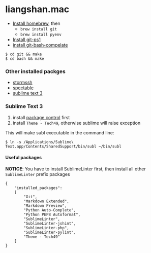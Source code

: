 liangshan.mac
=============

+ [Install homebrew][1], then
    + `brew install git`
    + `brew install pyenv`
+ [Install git-ps1][2]
+ [install git-bash-compelate][3]

```
$ cd git && make
$ cd bash && make
```

[1]: https://github.com/Homebrew/homebrew/blob/master/share/doc/homebrew/Installation.md#installation
[2]: https://github.com/erning/git-ps1
[3]: https://github.com/bobthecow/git-flow-completion/wiki/Install-Bash-git-completion

### Other installed packges

+ [stormssh](https://github.com/emre/storm)
+ [spectable](https://github.com/eczarny/spectacle)
+ [sublime text 3](https://www.sublimetext.com/3) 

### Sublime Text 3

1. install [package control](https://packagecontrol.io/installation) first
2. install `Theme - Tech49`, otherwise sublime will raise exception


This will make subl executable in the command line:

```
$ ln -s /Applications/Sublime\ Text.app/Contents/SharedSupport/bin/subl ~/bin/subl
```

#### Useful packages

__NOTICE__: You have to install SublimeLinter first, then install all other `SublimeLinter` prefix packages

```
{
    "installed_packages":
    [
        "Git",
        "Markdown Extended",
        "Markdown Preview",
        "Python Auto-Complete",
        "Python PEP8 Autoformat",
        "SublimeLinter",
        "SublimeLinter-jshint",
        "SublimeLinter-php",
        "SublimeLinter-pylint",
        "Theme - Tech49"
    ]
}
```


	
